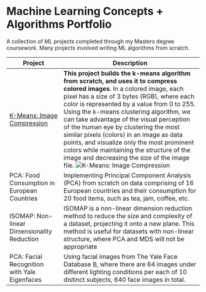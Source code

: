 # Machine Learning Concepts + Algorithms Portfolio 

A collection of ML projects completed through my Masters degree coursework. Many projects involved writing ML algorithms from scratch. 

| **Project** | **Description**|
|---------|---------|
| [K-Means: Image Compression](https://github.com/chasediaz6/Machine-Learning-Concepts/tree/main/Image%20Compression%20K-Means) | **This project builds the k-means algorithm from scratch, and uses it to compress colored images**. In a colored image, each pixel has a size of 3 bytes (RGB), where each color is represented by a value from 0 to 255. Using the k-means clustering algorithm, we can take advantage of the visual perception of the human eye by clustering the most similar pixels (colors) in an image as data points, and visualize only the most prominent colors while maintaining the structure of the image and decreasing the size of the image file. ![K-Means: Image Compression](https://github.com/chasediaz6/Machine-Learning-Concepts/blob/main/K-Means%3A%20Image%20Compression/figs/football_comparison.png) |
| PCA: Food Consumption in European Countries  | Implementing Principal Component Analysis (PCA) from scratch on data comprising of 16 European countries and their consumption for 20 food items, such as tea, jam, coffee, etc. | 
| ISOMAP: Non-linear Dimensionality Reduction  | ISOMAP is a non-linear dimension reduction method to reduce the size and complexity of a dataset, projecting it onto a new plane. This method is useful for datasets with non-linear structure, where PCA and MDS will not be appropriate | 
| PCA: Facial Recognition with Yale Eigenfaces  | Using facial images from The Yale Face Database B, where there are 64 images under different lighting conditions per each of 10 distinct subjects, 640 face images in total. | 
